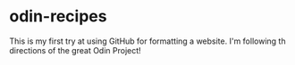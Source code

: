 # odin-recipes

This is my first try at using GitHub for formatting a website. I'm following th directions of the great Odin Project!